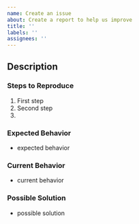 ```yaml
---
name: Create an issue
about: Create a report to help us improve
title: ''
labels: ''
assignees: ''
---
```


<!--- Provide a general summary of the issue in the Title above -->
<!--- Do not forget to inform the issue's tags -->
<!--- kind: (bug / tech debt / ux debt), priority: (low / medium / high) -->

## Description
<!--- Provide a detailed description of the change or addition you are proposing -->

### Steps to Reproduce
<!--- Provide a link to a live example, or an unambiguous set of steps to -->
<!--- reproduce this bug. Include code to reproduce, if relevant -->
1. First step
1. Second step
1.

### Expected Behavior
<!--- Tell us clearly what should happen -->
- expected behavior

### Current Behavior
<!--- Tell us what happens instead of the expected behavior. You can use screenshot or gifs to help in understanding  -->
- current behavior

### Possible Solution
<!--- Not obligatory, but suggest a fix/reason for the bug, -->
- possible solution
